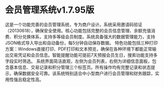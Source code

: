# 会员管理系统v1.7.95版
这是一个功能完善的会员管理系统，专为商户设计。系统采用邀请码验证（20130618），确保安全使用。核心功能包括完整的会员信息管理、余额充值消费、积分兑换体系，支持多等级会员制度。系统具备强大的数据管理能力，支持JSON格式导入导出和自动备份，每5分钟自动保存数据。  特色功能包括三种打印方案：Windows直接打印、PDF打印和文本预览，确保在各种环境下都能正常输出交易凭证和会员信息。智能提醒功能可提前7天预报会员生日，搜索功能支持多字段实时筛选。  系统界面简洁直观，左侧为会员列表，右侧为详细信息面板，包含基本信息、交易记录和积分管理三个标签页。所有操作均有完整记录和状态提示，确保数据安全可靠。该系统特别适合中小型商户进行会员管理和财务跟踪，实用性强且稳定性高。
